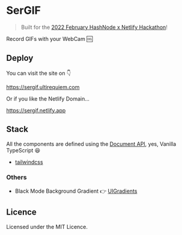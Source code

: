 # SerGIF

> Built for the
> [2022 February HashNode x Netlify Hackathon](https://townhall.hashnode.com/netlify-hackathon)!

Record GIFs with your WebCam 🆒

## Deploy

You can visit the site on 👇

https://sergif.ultirequiem.com

Or if you like the Netlify Domain...

https://sergif.netlify.app

## Stack

All the components are defined using the
[Document API](https://developer.mozilla.org/en-US/docs/Web/API/document), yes,
Vanilla TypeScript 😆

- [tailwindcss](https://tailwindcss.com)

### Others

- Black Mode Background Gradient 👉 [UIGradients](https://uigradients.com)

## Licence

Licensed under the MIT Licence.
